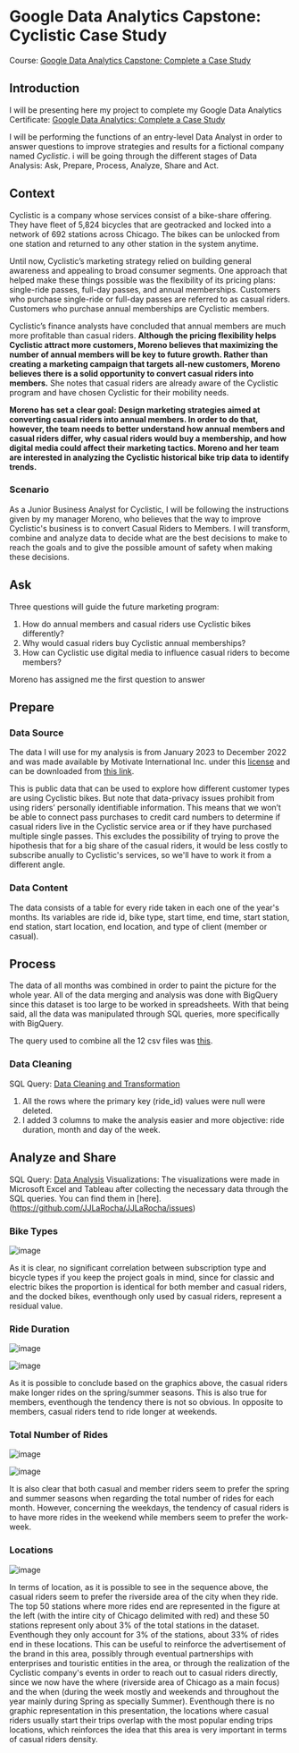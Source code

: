 # Google Data Analytics Capstone: Cyclistic Case Study
Course: [Google Data Analytics Capstone: Complete a Case Study](https://www.coursera.org/learn/google-data-analytics-capstone) 

## Introduction
I will be presenting here my project to complete my Google Data Analytics Certificate: [Google Data Analytics: Complete a Case Study](https://www.coursera.org/learn/google-data-analytics-capstone)

I will be performing the functions of an entry-level Data Analyst in order to answer questions to improve strategies and results for a fictional company named _Cyclistic_. i will be going through the different stages of Data Analysis: Ask, Prepare, Process, Analyze, Share and Act.

## Context
Cyclistic is a company whose services consist of a bike-share offering. They have fleet of 5,824 bicycles that are geotracked and locked into a network of 692 stations across Chicago. The bikes can be unlocked from one station and returned to any other station in the system anytime.

Until now, Cyclistic’s marketing strategy relied on building general awareness and appealing to broad consumer segments. One approach that helped make these things possible was the flexibility of its pricing plans: single-ride passes, full-day passes, and annual memberships. Customers who purchase single-ride or full-day passes are referred to as casual riders. Customers who purchase annual memberships are Cyclistic members.

Cyclistic’s finance analysts have concluded that annual members are much more profitable than casual riders. **Although the pricing flexibility helps Cyclistic attract more customers, Moreno believes that maximizing the number of annual members will be key to future growth. Rather than creating a marketing campaign that targets all-new customers, Moreno believes there is a solid opportunity to convert casual riders into members.** She notes that casual riders are already aware of the Cyclistic program and have chosen Cyclistic for their mobility needs.

**Moreno has set a clear goal: Design marketing strategies aimed at converting casual riders into annual members. In order to do that, however, the team needs to better understand how annual members and casual riders differ, why casual riders would buy a membership, and how digital media could affect their marketing tactics. Moreno and her team are interested in analyzing the Cyclistic historical bike trip data to identify trends.**

### Scenario
As a Junior Business Analyst for Cyclistic, I will be following the instructions given by my manager Moreno, who believes that the way to improve Cyclistic's business is to convert Casual Riders to Members. I will transform, combine and analyze data to decide what are the best decisions to make to reach the goals and to give the possible amount of safety when making these decisions. 

## Ask

Three questions will guide the future marketing program:

1. How do annual members and casual riders use Cyclistic bikes differently?
2. Why would casual riders buy Cyclistic annual memberships?
3. How can Cyclistic use digital media to influence casual riders to become members?

Moreno has assigned me the first question to answer

## Prepare

### Data Source

The data I will use for my analysis is from January 2023 to December 2022 and was made available by Motivate International Inc. under this [license](https://divvybikes.com/data-license-agreement) and can be downloaded from [this link](https://divvy-tripdata.s3.amazonaws.com/index.html). 

This is public data that can be used to explore how different customer types are using Cyclistic bikes. But note that data-privacy issues prohibit from using riders’ personally identifiable information. This means that we won’t be able to connect pass purchases to credit card numbers to determine if casual riders live in the Cyclistic service area or if they have purchased multiple single passes. This excludes the possibility of trying to prove the hipothesis that for a big share of the casual riders, it would be less costly to subscribe anually to Cyclistic's services, so we'll have to work it from a different angle.

### Data Content

The data consists of a table for every ride taken in each one of the year's months. Its variables are ride id, bike type, start time, end time, start station, end station, start location, end location, and type of client (member or casual). 

## Process

The data of all months was combined in order to paint the picture for the whole year. All of the data merging and analysis was done with BigQuery since this dataset is too large to be worked in spreadsheets. With that being said, all the data was manipulated through SQL queries, more specifically with BigQuery.

The query used to combine all the 12 csv files was [this](https://github.com/JJLaRocha/JJLaRocha/blob/JJLaRocha-patch-2/Data%20Combining).

### Data Cleaning

SQL Query: [Data Cleaning and Transformation](https://github.com/JJLaRocha/JJLaRocha/blob/JJLaRocha-patch-2/Data%20Cleaning%20and%20Transformation)

1. All the rows where the primary key (ride_id) values were null were deleted.
2. I added 3 columns to make the analysis easier and more objective: ride duration, month and day of the week.

## Analyze and Share

SQL Query: [Data Analysis](https://github.com/JJLaRocha/JJLaRocha/blob/JJLaRocha-patch-2/Data%20Analysis)
Visualizations: The visualizations were made in Microsoft Excel and Tableau after collecting the necessary data through the SQL queries. You can find them in [here].(https://github.com/JJLaRocha/JJLaRocha/issues)


### Bike Types


![image](https://private-user-images.githubusercontent.com/158205795/304415395-b1fedfd0-99c2-48ec-9e53-750b3f3f2aa3.png?jwt=eyJhbGciOiJIUzI1NiIsInR5cCI6IkpXVCJ9.eyJpc3MiOiJnaXRodWIuY29tIiwiYXVkIjoicmF3LmdpdGh1YnVzZXJjb250ZW50LmNvbSIsImtleSI6ImtleTUiLCJleHAiOjE3MDc5MzUyNDQsIm5iZiI6MTcwNzkzNDk0NCwicGF0aCI6Ii8xNTgyMDU3OTUvMzA0NDE1Mzk1LWIxZmVkZmQwLTk5YzItNDhlYy05ZTUzLTc1MGIzZjNmMmFhMy5wbmc_WC1BbXotQWxnb3JpdGhtPUFXUzQtSE1BQy1TSEEyNTYmWC1BbXotQ3JlZGVudGlhbD1BS0lBVkNPRFlMU0E1M1BRSzRaQSUyRjIwMjQwMjE0JTJGdXMtZWFzdC0xJTJGczMlMkZhd3M0X3JlcXVlc3QmWC1BbXotRGF0ZT0yMDI0MDIxNFQxODIyMjRaJlgtQW16LUV4cGlyZXM9MzAwJlgtQW16LVNpZ25hdHVyZT04ZjkwOTczYTdiZjhhMjVhYWQ4ZWU5ZWFkOGViZjA2NDU3ZDRhMjdmNTJiYjRiNTM5ZmJkNWI1OTUwODQ0OWNiJlgtQW16LVNpZ25lZEhlYWRlcnM9aG9zdCZhY3Rvcl9pZD0wJmtleV9pZD0wJnJlcG9faWQ9MCJ9.P4tO5vv2yK1HtWbxZ-VREqYNFL1sVoJiT6v3D6PkuBk)


As it is clear, no significant correlation between subscription type and bicycle types if you keep the project goals in mind, since for classic and electric bikes the proportion is identical for both member and casual riders, and the docked bikes, eventhough only used by casual riders, represent a residual value.


### Ride Duration



![image](https://private-user-images.githubusercontent.com/158205795/304424279-0ffd6a71-d57b-455e-b7f4-dd67572ad717.png?jwt=eyJhbGciOiJIUzI1NiIsInR5cCI6IkpXVCJ9.eyJpc3MiOiJnaXRodWIuY29tIiwiYXVkIjoicmF3LmdpdGh1YnVzZXJjb250ZW50LmNvbSIsImtleSI6ImtleTUiLCJleHAiOjE3MDc5MzUzMDIsIm5iZiI6MTcwNzkzNTAwMiwicGF0aCI6Ii8xNTgyMDU3OTUvMzA0NDI0Mjc5LTBmZmQ2YTcxLWQ1N2ItNDU1ZS1iN2Y0LWRkNjc1NzJhZDcxNy5wbmc_WC1BbXotQWxnb3JpdGhtPUFXUzQtSE1BQy1TSEEyNTYmWC1BbXotQ3JlZGVudGlhbD1BS0lBVkNPRFlMU0E1M1BRSzRaQSUyRjIwMjQwMjE0JTJGdXMtZWFzdC0xJTJGczMlMkZhd3M0X3JlcXVlc3QmWC1BbXotRGF0ZT0yMDI0MDIxNFQxODIzMjJaJlgtQW16LUV4cGlyZXM9MzAwJlgtQW16LVNpZ25hdHVyZT0wM2I4NDcyYmZkZWIwMzNmNjEwYWUzMzJiMzI2MmViMmE1MjMxODEzYTA1NmFkOTlhMTM0MWE3ZGQ4YThjMGNiJlgtQW16LVNpZ25lZEhlYWRlcnM9aG9zdCZhY3Rvcl9pZD0wJmtleV9pZD0wJnJlcG9faWQ9MCJ9.ISIy2u4x1lxd_0WpxyjznGmYFoMFpXYXX77UETvN1lw)



![image](https://private-user-images.githubusercontent.com/158205795/304424396-fc91e188-a1be-4c38-8147-978e2052e406.png?jwt=eyJhbGciOiJIUzI1NiIsInR5cCI6IkpXVCJ9.eyJpc3MiOiJnaXRodWIuY29tIiwiYXVkIjoicmF3LmdpdGh1YnVzZXJjb250ZW50LmNvbSIsImtleSI6ImtleTUiLCJleHAiOjE3MDc5MzUzMjEsIm5iZiI6MTcwNzkzNTAyMSwicGF0aCI6Ii8xNTgyMDU3OTUvMzA0NDI0Mzk2LWZjOTFlMTg4LWExYmUtNGMzOC04MTQ3LTk3OGUyMDUyZTQwNi5wbmc_WC1BbXotQWxnb3JpdGhtPUFXUzQtSE1BQy1TSEEyNTYmWC1BbXotQ3JlZGVudGlhbD1BS0lBVkNPRFlMU0E1M1BRSzRaQSUyRjIwMjQwMjE0JTJGdXMtZWFzdC0xJTJGczMlMkZhd3M0X3JlcXVlc3QmWC1BbXotRGF0ZT0yMDI0MDIxNFQxODIzNDFaJlgtQW16LUV4cGlyZXM9MzAwJlgtQW16LVNpZ25hdHVyZT1jNzM0Yjk2OTg5YjQwODI1ZWViMDQwNjUxYTQ4ZDYwMjM4MTk5MGUyNmIwNjg3OTM5NzMxYWE1NjVjNzg0NWZhJlgtQW16LVNpZ25lZEhlYWRlcnM9aG9zdCZhY3Rvcl9pZD0wJmtleV9pZD0wJnJlcG9faWQ9MCJ9.tfLML8VvdeLXnn1M1wkJsJYejW3q6igXJ-X2zlfVgLE)


As it is possible to conclude based on the graphics above, the casual riders make longer rides on the spring/summer seasons. This is also true for members, eventhough the tendency there is not so obvious. In opposite to members, casual riders tend to ride longer at weekends.


### Total Number of Rides

![image](https://private-user-images.githubusercontent.com/158205795/304424588-8e0fd403-b6b5-4683-a170-63b86d064044.png?jwt=eyJhbGciOiJIUzI1NiIsInR5cCI6IkpXVCJ9.eyJpc3MiOiJnaXRodWIuY29tIiwiYXVkIjoicmF3LmdpdGh1YnVzZXJjb250ZW50LmNvbSIsImtleSI6ImtleTUiLCJleHAiOjE3MDc5MzUzNjQsIm5iZiI6MTcwNzkzNTA2NCwicGF0aCI6Ii8xNTgyMDU3OTUvMzA0NDI0NTg4LThlMGZkNDAzLWI2YjUtNDY4My1hMTcwLTYzYjg2ZDA2NDA0NC5wbmc_WC1BbXotQWxnb3JpdGhtPUFXUzQtSE1BQy1TSEEyNTYmWC1BbXotQ3JlZGVudGlhbD1BS0lBVkNPRFlMU0E1M1BRSzRaQSUyRjIwMjQwMjE0JTJGdXMtZWFzdC0xJTJGczMlMkZhd3M0X3JlcXVlc3QmWC1BbXotRGF0ZT0yMDI0MDIxNFQxODI0MjRaJlgtQW16LUV4cGlyZXM9MzAwJlgtQW16LVNpZ25hdHVyZT0wMmZjMTMzY2FmZjc3MDEzNDBjNTFjNDgyZTY1YjkzMmUwNmEzMGQ2ODJmNjRkZjA1NDUzMTAxN2NhYTc4NjlhJlgtQW16LVNpZ25lZEhlYWRlcnM9aG9zdCZhY3Rvcl9pZD0wJmtleV9pZD0wJnJlcG9faWQ9MCJ9.AY7-U0_AWJOLVOvrNzZLXX4zUVlaQTuPsITY7bOj-3c)



![image](https://private-user-images.githubusercontent.com/158205795/304424685-501d0be9-b349-4933-a749-80161814cde6.png?jwt=eyJhbGciOiJIUzI1NiIsInR5cCI6IkpXVCJ9.eyJpc3MiOiJnaXRodWIuY29tIiwiYXVkIjoicmF3LmdpdGh1YnVzZXJjb250ZW50LmNvbSIsImtleSI6ImtleTUiLCJleHAiOjE3MDc5MzUzODIsIm5iZiI6MTcwNzkzNTA4MiwicGF0aCI6Ii8xNTgyMDU3OTUvMzA0NDI0Njg1LTUwMWQwYmU5LWIzNDktNDkzMy1hNzQ5LTgwMTYxODE0Y2RlNi5wbmc_WC1BbXotQWxnb3JpdGhtPUFXUzQtSE1BQy1TSEEyNTYmWC1BbXotQ3JlZGVudGlhbD1BS0lBVkNPRFlMU0E1M1BRSzRaQSUyRjIwMjQwMjE0JTJGdXMtZWFzdC0xJTJGczMlMkZhd3M0X3JlcXVlc3QmWC1BbXotRGF0ZT0yMDI0MDIxNFQxODI0NDJaJlgtQW16LUV4cGlyZXM9MzAwJlgtQW16LVNpZ25hdHVyZT04OWY1ODRjYTZmNTk3OGE3N2M3ZjFhNDkwYTRlOWI4NDE5NmUyNTNmYjY1NWFmYzA3OTU1M2RiMjliN2UxNzg0JlgtQW16LVNpZ25lZEhlYWRlcnM9aG9zdCZhY3Rvcl9pZD0wJmtleV9pZD0wJnJlcG9faWQ9MCJ9.kaeJkaXEEfRtTocypdqN4hD0EgaZOqbNGKc_fvSxCg0)

It is also clear that both casual and member riders seem to prefer the spring and summer seasons when regarding the total number of rides for each month. However, concerning the weekdays, the tendency of casual riders is to have more rides in the weekend while members seem to prefer the work-week.

### Locations



![image](https://private-user-images.githubusercontent.com/158205795/304031610-5f01a8eb-e64d-4f64-8cf2-1886381bdf2a.png?jwt=eyJhbGciOiJIUzI1NiIsInR5cCI6IkpXVCJ9.eyJpc3MiOiJnaXRodWIuY29tIiwiYXVkIjoicmF3LmdpdGh1YnVzZXJjb250ZW50LmNvbSIsImtleSI6ImtleTUiLCJleHAiOjE3MDc5MzUwODEsIm5iZiI6MTcwNzkzNDc4MSwicGF0aCI6Ii8xNTgyMDU3OTUvMzA0MDMxNjEwLTVmMDFhOGViLWU2NGQtNGY2NC04Y2YyLTE4ODYzODFiZGYyYS5wbmc_WC1BbXotQWxnb3JpdGhtPUFXUzQtSE1BQy1TSEEyNTYmWC1BbXotQ3JlZGVudGlhbD1BS0lBVkNPRFlMU0E1M1BRSzRaQSUyRjIwMjQwMjE0JTJGdXMtZWFzdC0xJTJGczMlMkZhd3M0X3JlcXVlc3QmWC1BbXotRGF0ZT0yMDI0MDIxNFQxODE5NDFaJlgtQW16LUV4cGlyZXM9MzAwJlgtQW16LVNpZ25hdHVyZT1jNWQwY2E1ZTA1ZWU3MmMxZWYzNDQ1OWMyOTFmNzQzYzgyOGUxYjhjYWFlM2E4MDRmNGIwZWUzOWEyZGFhN2U3JlgtQW16LVNpZ25lZEhlYWRlcnM9aG9zdCZhY3Rvcl9pZD0wJmtleV9pZD0wJnJlcG9faWQ9MCJ9.J-4Kl42IYTDkCCcNgww50ymAoYQTCalslsbtWss2fL8)


In terms of location, as it is possible to see in the sequence above, the casual riders seem to prefer the riverside area of the city when they ride. The top 50 stations where more rides end are represented in the figure at the left (with the intire city of Chicago delimited with red) and these 50 stations represent only about 3% of the total stations in the dataset. Eventhough they only account for 3% of the stations, about 33% of rides end in these locations. This can be useful to reinforce the advertisement of the brand in this area, possibly through eventual partnerships with enterprises and touristic entities in the area, or through the realization of the Cyclistic company's events in order to reach out to casual riders directly, since we now have the where (riverside area of Chicago as a main focus) and the when (during the week mostly and weekends and throughout the year mainly during Spring as specially Summer). Eventhough there is no graphic representation in this presentation, the locations where casual riders usually start their trips overlap with the most popular ending trips locations, which reinforces the idea that this area is very important in terms of casual riders density.








